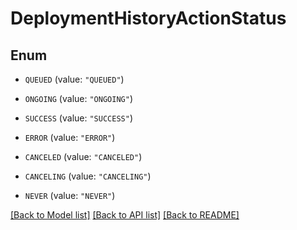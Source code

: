 # DeploymentHistoryActionStatus

## Enum


* `QUEUED` (value: `"QUEUED"`)

* `ONGOING` (value: `"ONGOING"`)

* `SUCCESS` (value: `"SUCCESS"`)

* `ERROR` (value: `"ERROR"`)

* `CANCELED` (value: `"CANCELED"`)

* `CANCELING` (value: `"CANCELING"`)

* `NEVER` (value: `"NEVER"`)


[[Back to Model list]](../README.md#documentation-for-models) [[Back to API list]](../README.md#documentation-for-api-endpoints) [[Back to README]](../README.md)


